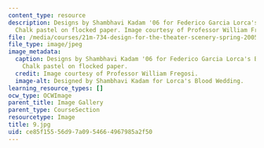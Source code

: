 ```yaml
---
content_type: resource
description: Designs by Shambhavi Kadam '06 for Federico Garcia Lorca's BLOOD WEDDING.
  Chalk pastel on flocked paper. Image courtesy of Professor William Fregosi.
file: /media/courses/21m-734-design-for-the-theater-scenery-spring-2005/ce85f15556d97a0954664967985a2f50_9.jpg
file_type: image/jpeg
image_metadata:
  caption: Designs by Shambhavi Kadam '06 for Federico Garcia Lorca's BLOOD WEDDING.
    Chalk pastel on flocked paper.
  credit: Image courtesy of Professor William Fregosi.
  image-alt: Designed by Shambhavi Kadam for Lorca's Blood Wedding.
learning_resource_types: []
ocw_type: OCWImage
parent_title: Image Gallery
parent_type: CourseSection
resourcetype: Image
title: 9.jpg
uid: ce85f155-56d9-7a09-5466-4967985a2f50
---
```

